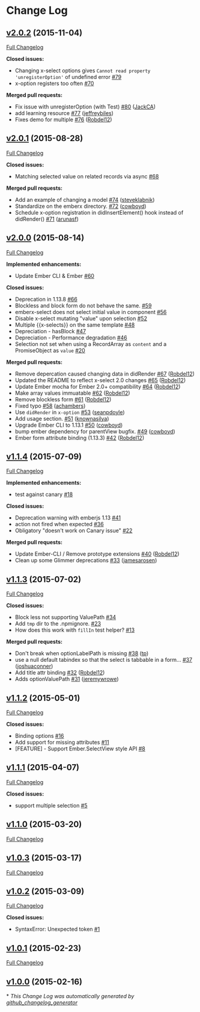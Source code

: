 # Change Log

## [v2.0.2](https://github.com/thefrontside/emberx-select/tree/v2.0.2) (2015-11-04)
[Full Changelog](https://github.com/thefrontside/emberx-select/compare/v2.0.1...v2.0.2)

**Closed issues:**

- Changing x-select options gives `Cannot read property 'unregisterOption'` of undefined error [\#79](https://github.com/thefrontside/emberx-select/issues/79)
- x-option registers too often [\#70](https://github.com/thefrontside/emberx-select/issues/70)

**Merged pull requests:**

- Fix issue with unregisterOption \(with Test\)  [\#80](https://github.com/thefrontside/emberx-select/pull/80) ([JackCA](https://github.com/JackCA))
- add learning resource [\#77](https://github.com/thefrontside/emberx-select/pull/77) ([jeffreybiles](https://github.com/jeffreybiles))
- Fixes demo for multiple [\#76](https://github.com/thefrontside/emberx-select/pull/76) ([Robdel12](https://github.com/Robdel12))

## [v2.0.1](https://github.com/thefrontside/emberx-select/tree/v2.0.1) (2015-08-28)
[Full Changelog](https://github.com/thefrontside/emberx-select/compare/v2.0.0...v2.0.1)

**Closed issues:**

- Matching selected value on related records via async [\#68](https://github.com/thefrontside/emberx-select/issues/68)

**Merged pull requests:**

- Add an example of changing a model [\#74](https://github.com/thefrontside/emberx-select/pull/74) ([steveklabnik](https://github.com/steveklabnik))
- Standardize on the emberx directory. [\#72](https://github.com/thefrontside/emberx-select/pull/72) ([cowboyd](https://github.com/cowboyd))
- Schedule x-option registration in didInsertElement\(\) hook instead of didRender\(\) [\#71](https://github.com/thefrontside/emberx-select/pull/71) ([arunasf](https://github.com/arunasf))

## [v2.0.0](https://github.com/thefrontside/emberx-select/tree/v2.0.0) (2015-08-14)
[Full Changelog](https://github.com/thefrontside/emberx-select/compare/v1.1.4...v2.0.0)

**Implemented enhancements:**

- Update Ember CLI & Ember [\#60](https://github.com/thefrontside/emberx-select/issues/60)

**Closed issues:**

- Deprecation in 1.13.8 [\#66](https://github.com/thefrontside/emberx-select/issues/66)
- Blockless and block form do not behave the same. [\#59](https://github.com/thefrontside/emberx-select/issues/59)
- emberx-select does not select initial value in component [\#56](https://github.com/thefrontside/emberx-select/issues/56)
- Disable x-select mutating "value" upon selection [\#52](https://github.com/thefrontside/emberx-select/issues/52)
- Multiple {{x-selects}} on the same template [\#48](https://github.com/thefrontside/emberx-select/issues/48)
- Depreciation - hasBlock [\#47](https://github.com/thefrontside/emberx-select/issues/47)
- Depreciation - Performance degradation [\#46](https://github.com/thefrontside/emberx-select/issues/46)
- Selection not set when using a RecordArray as `content` and a PromiseObject as `value` [\#20](https://github.com/thefrontside/emberx-select/issues/20)

**Merged pull requests:**

- Remove depercation caused changing data in didRender [\#67](https://github.com/thefrontside/emberx-select/pull/67) ([Robdel12](https://github.com/Robdel12))
- Updated the README to reflect x-select 2.0 changes [\#65](https://github.com/thefrontside/emberx-select/pull/65) ([Robdel12](https://github.com/Robdel12))
- Update Ember mocha for Ember 2.0+ compatibility [\#64](https://github.com/thefrontside/emberx-select/pull/64) ([Robdel12](https://github.com/Robdel12))
- Make array values immuatable [\#62](https://github.com/thefrontside/emberx-select/pull/62) ([Robdel12](https://github.com/Robdel12))
- Remove blockless form [\#61](https://github.com/thefrontside/emberx-select/pull/61) ([Robdel12](https://github.com/Robdel12))
- Fixed typo [\#58](https://github.com/thefrontside/emberx-select/pull/58) ([achambers](https://github.com/achambers))
- Use `didRender` in `x-option` [\#53](https://github.com/thefrontside/emberx-select/pull/53) ([seanpdoyle](https://github.com/seanpdoyle))
- Add usage section. [\#51](https://github.com/thefrontside/emberx-select/pull/51) ([knownasilya](https://github.com/knownasilya))
- Upgrade Ember CLI to 1.13.1 [\#50](https://github.com/thefrontside/emberx-select/pull/50) ([cowboyd](https://github.com/cowboyd))
- bump ember dependency for parentView bugfix. [\#49](https://github.com/thefrontside/emberx-select/pull/49) ([cowboyd](https://github.com/cowboyd))
- Ember form attribute binding \(1.13.3\) [\#42](https://github.com/thefrontside/emberx-select/pull/42) ([Robdel12](https://github.com/Robdel12))

## [v1.1.4](https://github.com/thefrontside/emberx-select/tree/v1.1.4) (2015-07-09)
[Full Changelog](https://github.com/thefrontside/emberx-select/compare/v1.1.3...v1.1.4)

**Implemented enhancements:**

- test against canary [\#18](https://github.com/thefrontside/emberx-select/issues/18)

**Closed issues:**

- Deprecation warning with emberjs 1.13 [\#41](https://github.com/thefrontside/emberx-select/issues/41)
- action not fired when expected [\#36](https://github.com/thefrontside/emberx-select/issues/36)
- Obligatory "doesn't work on Canary issue" [\#22](https://github.com/thefrontside/emberx-select/issues/22)

**Merged pull requests:**

- Update Ember-CLI / Remove prototype extensions [\#40](https://github.com/thefrontside/emberx-select/pull/40) ([Robdel12](https://github.com/Robdel12))
- Clean up some Glimmer deprecations [\#33](https://github.com/thefrontside/emberx-select/pull/33) ([jamesarosen](https://github.com/jamesarosen))

## [v1.1.3](https://github.com/thefrontside/emberx-select/tree/v1.1.3) (2015-07-02)
[Full Changelog](https://github.com/thefrontside/emberx-select/compare/v1.1.2...v1.1.3)

**Closed issues:**

- Block less not supporting ValuePath [\#34](https://github.com/thefrontside/emberx-select/issues/34)
- Add `tmp` dir to the .npmignore. [\#23](https://github.com/thefrontside/emberx-select/issues/23)
- How does this work with `fillIn` test helper? [\#13](https://github.com/thefrontside/emberx-select/issues/13)

**Merged pull requests:**

- Don't break when optionLabelPath is missing [\#38](https://github.com/thefrontside/emberx-select/pull/38) ([tp](https://github.com/tp))
- use a null default tabindex so that the select is tabbable in a form... [\#37](https://github.com/thefrontside/emberx-select/pull/37) ([joshuaconner](https://github.com/joshuaconner))
- Add title attr binding [\#32](https://github.com/thefrontside/emberx-select/pull/32) ([Robdel12](https://github.com/Robdel12))
- Adds optionValuePath [\#31](https://github.com/thefrontside/emberx-select/pull/31) ([jeremywrowe](https://github.com/jeremywrowe))

## [v1.1.2](https://github.com/thefrontside/emberx-select/tree/v1.1.2) (2015-05-01)
[Full Changelog](https://github.com/thefrontside/emberx-select/compare/v1.1.1...v1.1.2)

**Closed issues:**

- Binding options [\#16](https://github.com/thefrontside/emberx-select/issues/16)
- Add support for missing attributes [\#11](https://github.com/thefrontside/emberx-select/issues/11)
- \[FEATURE\] - Support Ember.SelectView style API [\#8](https://github.com/thefrontside/emberx-select/issues/8)

## [v1.1.1](https://github.com/thefrontside/emberx-select/tree/v1.1.1) (2015-04-07)
[Full Changelog](https://github.com/thefrontside/emberx-select/compare/v1.1.0...v1.1.1)

**Closed issues:**

- support multiple selection [\#5](https://github.com/thefrontside/emberx-select/issues/5)

## [v1.1.0](https://github.com/thefrontside/emberx-select/tree/v1.1.0) (2015-03-20)
[Full Changelog](https://github.com/thefrontside/emberx-select/compare/v1.0.3...v1.1.0)

## [v1.0.3](https://github.com/thefrontside/emberx-select/tree/v1.0.3) (2015-03-17)
[Full Changelog](https://github.com/thefrontside/emberx-select/compare/v1.0.2...v1.0.3)

## [v1.0.2](https://github.com/thefrontside/emberx-select/tree/v1.0.2) (2015-03-09)
[Full Changelog](https://github.com/thefrontside/emberx-select/compare/v1.0.1...v1.0.2)

**Closed issues:**

- SyntaxError: Unexpected token [\#1](https://github.com/thefrontside/emberx-select/issues/1)

## [v1.0.1](https://github.com/thefrontside/emberx-select/tree/v1.0.1) (2015-02-23)
[Full Changelog](https://github.com/thefrontside/emberx-select/compare/v1.0.0...v1.0.1)

## [v1.0.0](https://github.com/thefrontside/emberx-select/tree/v1.0.0) (2015-02-16)


\* *This Change Log was automatically generated by [github_changelog_generator](https://github.com/skywinder/Github-Changelog-Generator)*